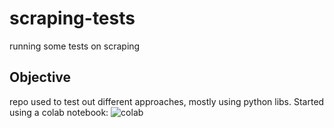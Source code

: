 # scraping-tests
running some tests on scraping

## Objective
repo used to test out different approaches, mostly using python libs.
Started using a colab notebook:
![colab](https://user-images.githubusercontent.com/10551382/154455351-9eba2ef6-9bb5-4fe3-ae7d-ee34e844a889.png)

